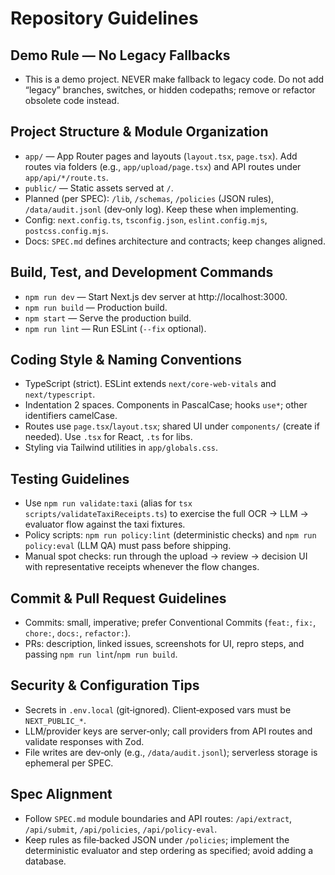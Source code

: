 # Repository Guidelines

## Demo Rule — No Legacy Fallbacks
- This is a demo project. NEVER make fallback to legacy code. Do not add “legacy” branches, switches, or hidden codepaths; remove or refactor obsolete code instead.

## Project Structure & Module Organization
- `app/` — App Router pages and layouts (`layout.tsx`, `page.tsx`). Add routes via folders (e.g., `app/upload/page.tsx`) and API routes under `app/api/*/route.ts`.
- `public/` — Static assets served at `/`.
- Planned (per SPEC): `/lib`, `/schemas`, `/policies` (JSON rules), `/data/audit.jsonl` (dev‑only log). Keep these when implementing.
- Config: `next.config.ts`, `tsconfig.json`, `eslint.config.mjs`, `postcss.config.mjs`.
- Docs: `SPEC.md` defines architecture and contracts; keep changes aligned.

## Build, Test, and Development Commands
- `npm run dev` — Start Next.js dev server at http://localhost:3000.
- `npm run build` — Production build.
- `npm start` — Serve the production build.
- `npm run lint` — Run ESLint (`--fix` optional).

## Coding Style & Naming Conventions
- TypeScript (strict). ESLint extends `next/core-web-vitals` and `next/typescript`.
- Indentation 2 spaces. Components in PascalCase; hooks `use*`; other identifiers camelCase.
- Routes use `page.tsx`/`layout.tsx`; shared UI under `components/` (create if needed). Use `.tsx` for React, `.ts` for libs.
- Styling via Tailwind utilities in `app/globals.css`.

## Testing Guidelines
- Use `npm run validate:taxi` (alias for `tsx scripts/validateTaxiReceipts.ts`) to exercise the full OCR → LLM → evaluator flow against the taxi fixtures.
- Policy scripts: `npm run policy:lint` (deterministic checks) and `npm run policy:eval` (LLM QA) must pass before shipping.
- Manual spot checks: run through the upload → review → decision UI with representative receipts whenever the flow changes.

## Commit & Pull Request Guidelines
- Commits: small, imperative; prefer Conventional Commits (`feat:`, `fix:`, `chore:`, `docs:`, `refactor:`).
- PRs: description, linked issues, screenshots for UI, repro steps, and passing `npm run lint`/`npm run build`.

## Security & Configuration Tips
- Secrets in `.env.local` (git‑ignored). Client‑exposed vars must be `NEXT_PUBLIC_*`.
- LLM/provider keys are server‑only; call providers from API routes and validate responses with Zod.
- File writes are dev‑only (e.g., `/data/audit.jsonl`); serverless storage is ephemeral per SPEC.

## Spec Alignment
- Follow `SPEC.md` module boundaries and API routes: `/api/extract`, `/api/submit`, `/api/policies`, `/api/policy-eval`.
- Keep rules as file‑backed JSON under `/policies`; implement the deterministic evaluator and step ordering as specified; avoid adding a database.
